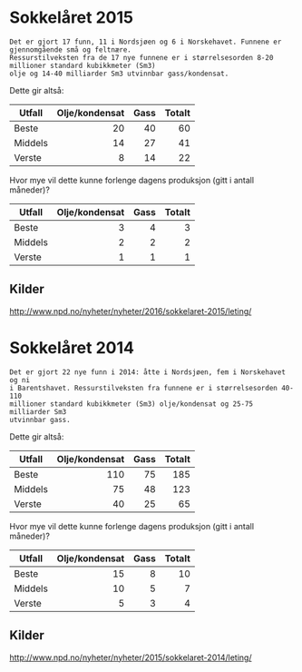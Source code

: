 Sokkelåret 2015
============================

    Det er gjort 17 funn, 11 i Nordsjøen og 6 i Norskehavet. Funnene er gjennomgående små og feltnære.
    Ressurstilveksten fra de 17 nye funnene er i størrelsesorden 8-20 millioner standard kubikkmeter (Sm3) 
    olje og 14-40 milliarder Sm3 utvinnbar gass/kondensat.

Dette gir altså:

| Utfall        | Olje/kondensat | Gass  | Totalt  |
| ------------- | --------------:| -----:| ------: |
| Beste         |             20 |    40 |      60 |
| Middels       |             14 |    27 |      41 |
| Verste        |              8 |    14 |      22 |

Hvor mye vil dette kunne forlenge dagens produksjon (gitt i antall måneder)?

| Utfall        | Olje/kondensat | Gass  | Totalt  |
| ------------- | --------------:| -----:| ------: |
| Beste         |              3 |     4 |       3 |
| Middels       |              2 |     2 |       2 |
| Verste        |              1 |     1 |       1 |

Kilder
------
http://www.npd.no/nyheter/nyheter/2016/sokkelaret-2015/leting/

Sokkelåret 2014
===============

    Det er gjort 22 nye funn i 2014: åtte i Nordsjøen, fem i Norskehavet og ni
    i Barentshavet. Ressurstilveksten fra funnene er i størrelsesorden 40-110
    millioner standard kubikkmeter (Sm3) olje/kondensat og 25-75 milliarder Sm3
    utvinnbar gass.

Dette gir altså:

| Utfall        | Olje/kondensat | Gass  | Totalt  |
| ------------- | --------------:| -----:| ------: |
| Beste         |            110 |    75 |     185 |
| Middels       |             75 |    48 |     123 |
| Verste        |             40 |    25 |      65 |

Hvor mye vil dette kunne forlenge dagens produksjon (gitt i antall måneder)?

| Utfall        | Olje/kondensat | Gass  | Totalt  |
| ------------- | --------------:| -----:| ------: |
| Beste         |             15 |     8 |      10 |
| Middels       |             10 |     5 |       7 |
| Verste        |              5 |     3 |       4 |


Kilder
------
http://www.npd.no/nyheter/nyheter/2015/sokkelaret-2014/leting/



